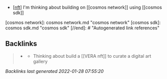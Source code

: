 - [[nft]] I'm thinking about building on [[cosmos network]] using [[cosmos sdk]]

[//begin]: # "Autogenerated link references for markdown compatibility"
[nft]: nft.md "nft"
[cosmos network]: cosmos network.md "cosmos network"
[cosmos sdk]: cosmos sdk.md "cosmos sdk"
[//end]: # "Autogenerated link references"

## Backlinks

> - [](2021-05-18.md)
>   - Thinking about build a [[VERA nft]] to curate a digital art gallery

_Backlinks last generated 2022-01-28 07:55:20_
